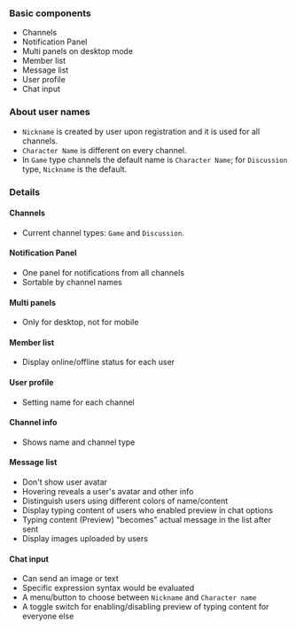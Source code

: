 ### Basic components
- Channels
- Notification Panel
- Multi panels on desktop mode
- Member list
- Message list
- User profile
- Chat input

### About user names
- `Nickname` is created by user upon registration and it is used for all channels.
- `Character Name` is different on every channel.
- In `Game` type channels the default name is `Character Name`; for `Discussion` type, `Nickname` is the default.


### Details
#### Channels
- Current channel types: `Game` and `Discussion`.

#### Notification Panel
- One panel for notifications from all channels
- Sortable by channel names

#### Multi panels
- Only for desktop, not for mobile

#### Member list
- Display online/offline status for each user

#### User profile
- Setting name for each channel

#### Channel info
- Shows name and channel type

#### Message list
- Don't show user avatar
- Hovering reveals a user's avatar and other info
- Distinguish users using different colors of name/content
- Display typing content of users who enabled preview in chat options
- Typing content (Preview) "becomes" actual message in the list after sent
- Display images uploaded by users

#### Chat input
- Can send an image or text
- Specific expression syntax would be evaluated
- A menu/button to choose between `Nickname` and `Character name`
- A toggle switch for enabling/disabling preview of typing content for everyone else
